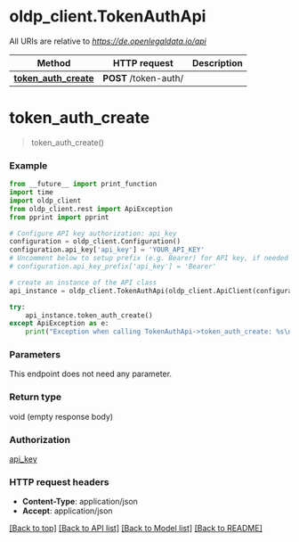 # oldp_client.TokenAuthApi

All URIs are relative to *https://de.openlegaldata.io/api*

Method | HTTP request | Description
------------- | ------------- | -------------
[**token_auth_create**](TokenAuthApi.md#token_auth_create) | **POST** /token-auth/ | 


# **token_auth_create**
> token_auth_create()





### Example
```python
from __future__ import print_function
import time
import oldp_client
from oldp_client.rest import ApiException
from pprint import pprint

# Configure API key authorization: api_key
configuration = oldp_client.Configuration()
configuration.api_key['api_key'] = 'YOUR_API_KEY'
# Uncomment below to setup prefix (e.g. Bearer) for API key, if needed
# configuration.api_key_prefix['api_key'] = 'Bearer'

# create an instance of the API class
api_instance = oldp_client.TokenAuthApi(oldp_client.ApiClient(configuration))

try:
    api_instance.token_auth_create()
except ApiException as e:
    print("Exception when calling TokenAuthApi->token_auth_create: %s\n" % e)
```

### Parameters
This endpoint does not need any parameter.

### Return type

void (empty response body)

### Authorization

[api_key](../README.md#api_key)

### HTTP request headers

 - **Content-Type**: application/json
 - **Accept**: application/json

[[Back to top]](#) [[Back to API list]](../README.md#documentation-for-api-endpoints) [[Back to Model list]](../README.md#documentation-for-models) [[Back to README]](../README.md)

